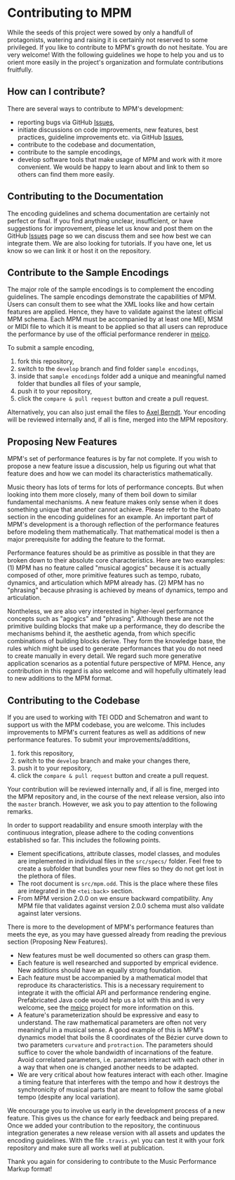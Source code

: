 # Contributing to MPM

While the seeds of this project were sowed by only a handfull of protagonists, watering and raising it is certainly not reserved to some privileged. If you like to contribute to MPM's growth do not hesitate. You are very welcome! With the following guidelines we hope to help you and us to orient more easily in the project's organization and formulate contributions fruitfully.


## How can I contribute?

There are several ways to contribute to MPM's development:
- reporting bugs via GitHub [Issues](https://github.com/axelberndt/MPM/issues),
- initiate discussions on code improvements, new features, best practices, guideline improvements etc. via GitHub [Issues](https://github.com/axelberndt/MPM/issues),
- contribute to the codebase and documentation,
- contribute to the sample encodings,
- develop software tools that make usage of MPM and work with it more convenient. We would be happy to learn about and link to them so others can find them more easily.


## Contributing to the Documentation

The encoding guidelines and schema documentation are certainly not perfect or final. If you find anything unclear, insufficient, or have suggestions for improvement, please let us know and post them on the GitHub [Issues](https://github.com/axelberndt/MPM/issues) page so we can discuss them and see how best we can integrate them. We are also looking for tutorials. If you have one, let us know so we can link it or host it on the repository.


## Contribute to the Sample Encodings

The major role of the sample encodings is to complement the encoding guidelines. The sample encodings demonstrate the capabilities of MPM. Users can consult them to see what the XML looks like and how certain features are applied. Hence, they have to validate against the latest official MPM schema. Each MPM must be accompanied by at least one MEI, MSM or MIDI file to which it is meant to be applied so that all users can reproduce the performance by use of the official performance renderer in [meico](https://github.com/cemfi/meico).

To submit a sample encoding, 
1. fork this repository,
2. switch to the `develop` branch and find folder `sample encodings`,
3. inside that `sample encodings` folder add a unique and meaningful named folder that bundles all files of your sample,
4. push it to your repository,
5. click the `compare & pull request` button and create a pull request.

Alternatively, you can also just email the files to [Axel Berndt](axel.berndt@th-owl.de). Your encoding will be reviewed internally and, if all is fine, merged into the MPM repository.


## Proposing New Features

MPM's set of performance features is by far not complete. If you wish to propose a new feature issue a discussion, help us figuring out what that feature does and how we can model its characteristics mathematically.

Music theory has lots of terms for lots of performance concepts. But when looking into them more closely, many of them boil down to similar fundamental mechanisms. A new feature makes only sense when it does something unique that another cannot achieve. Please refer to the Rubato section in the encoding guidelines for an example. An important part of MPM's development is a thorough reflection of the performance features before modeling them mathematically. That mathematical model is then a major prerequisite for adding the feature to the format.

Performance features should be as primitive as possible in that they are broken down to their absolute core characteristics. Here are two examples: (1) MPM has no feature called "musical agogics" because it is actually composed of other, more primitive features such as tempo, rubato, dynamics, and articulation which MPM already has. (2) MPM has no "phrasing" because phrasing is achieved by means of dynamics, tempo and articulation. 

Nontheless, we are also very interested in higher-level performance concepts such as "agogics" and "phrasing". Although these are not the primitive building blocks that make up a performance, they do describe the mechanisms behind it, the aesthetic agenda, from which specific combinations of building blocks derive. They form the knowledge base, the rules which might be used to generate performances that you do not need to create manually in every detail. We regard such more generative application scenarios as a potential future perspective of MPM. Hence, any contribution in this regard is also welcome and will hopefully ultimately lead to new additions to the MPM format.


## Contributing to the Codebase

If you are used to working with TEI ODD and Schematron and want to support us with the MPM codebase, you are welcome. This includes improvements to MPM's current features as well as additions of new performance features. To submit your improvements/additions, 
1. fork this repository,
2. switch to the `develop` branch and make your changes there,
3. push it to your repository,
4. click the `compare & pull request` button and create a pull request.

Your contribution will be reviewed internally and, if all is fine, merged into the MPM repository and, in the course of the next release version, also into the `master` branch. However, we ask you to pay attention to the following remarks.

In order to support readability and ensure smooth interplay with the continuous integration, please adhere to the coding conventions established so far. This includes the following points.
- Element specifications, attribute classes, model classes, and modules are implemented in individual files in the `src/specs/` folder. Feel free to create a subfolder that bundles your new files so they do not get lost in the plethora of files.
- The root document is `src/mpm.odd`. This is the place where these files are integrated in the `<tei:back>` section.
- From MPM version 2.0.0 on we ensure backward compatibility. Any MPM file that validates against version 2.0.0 schema must also validate against later versions.

There is more to the development of MPM's performance features than meets the eye, as you may have guessed already from reading the previous section (Proposing New Features). 
- New features must be well documented so others can grasp them.
- Each feature is well researched and supported by emprical evidence. New additions should have an equally strong foundation.
- Each feature must be accompanied by a mathematical model that reproduce its characteristics. This is a necessary requirement to integrate it with the official API and performance rendering engine. Prefabricated Java code would help us a lot with this and is very welcome, see the [meico](https://github.com/cemfi/meico) project for more information on this.
- A feature's parameterization should be expressive and easy to understand. The raw mathematical parameters are often not very meaningful in a musical sense. A good example of this is MPM's dynamics model that boils the 8 coordinates of the Bézier curve down to two parameters `curvature` and `protraction`. The parameters should suffice to cover the whole bandwidth of incarnations of the feature. Avoid correlated parameters, i.e. parameters interact with each other in a way that when one is changed another needs to be adapted. 
- We are very critical about how features interact with each other. Imagine a timing feature that interferes with the tempo and how it destroys the synchronicity of musical parts that are meant to follow the same global tempo (despite any local variation).

We encourage you to involve us early in the development process of a new feature. This gives us the chance for early feedback and being prepared. Once we added your contribution to the repository, the continuous integration generates a new release version with all assets and updates the encoding guidelines. With the file `.travis.yml` you can test it with your fork repository and make sure all works well at publication.

Thank you again for considering to contribute to the Music Performance Markup format!